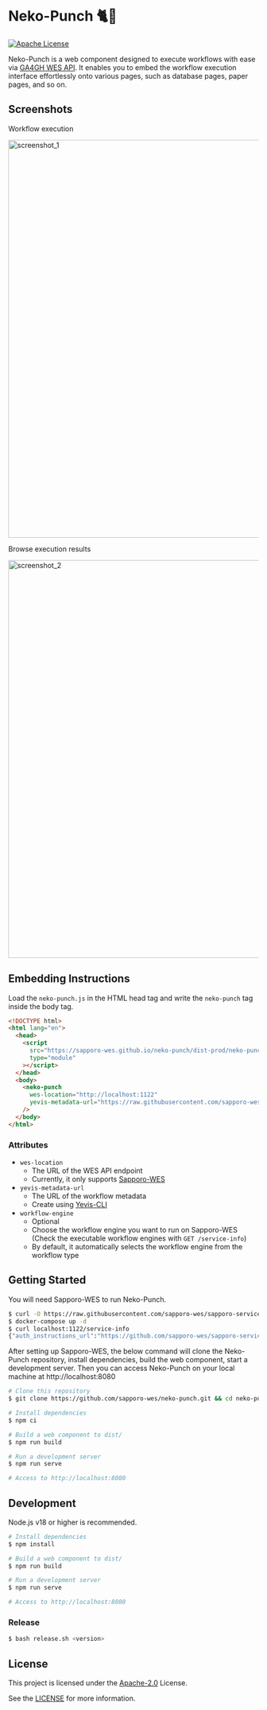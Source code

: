 # Neko-Punch 🐈👊

[![Apache License](https://img.shields.io/badge/license-Apache%202.0-orange.svg?style=flat&color=important)](http://www.apache.org/licenses/LICENSE-2.0)

Neko-Punch is a web component designed to execute workflows with ease via [GA4GH WES API](https://github.com/ga4gh/workflow-execution-service-schemas).
It enables you to embed the workflow execution interface effortlessly onto various pages, such as database pages, paper pages, and so on.

## Screenshots

Workflow execution

<img width="800" alt="screenshot_1" src="https://github.com/sapporo-wes/neko-punch/assets/26019402/248f65c8-ffb7-472b-a0bd-c25c393cfdca">

Browse execution results

<img width="800" alt="screenshot_2" src="https://github.com/sapporo-wes/neko-punch/assets/26019402/b46c2454-c508-4f98-9c72-4f1a009da7d5">

## Embedding Instructions

Load the `neko-punch.js` in the HTML head tag and write the `neko-punch` tag inside the body tag.

```html
<!DOCTYPE html>
<html lang="en">
  <head>
    <script
      src="https://sapporo-wes.github.io/neko-punch/dist-prod/neko-punch.js"
      type="module"
    ></script>
  </head>
  <body>
    <neko-punch
      wes-location="http://localhost:1122"
      yevis-metadata-url="https://raw.githubusercontent.com/sapporo-wes/yevis-cli/main/tests/test-metadata-CWL-validated.yml"
    />
  </body>
</html>
```

### Attributes

- `wes-location`
  - The URL of the WES API endpoint
  - Currently, it only supports [Sapporo-WES](https://github.com/sapporo-wes/sapporo-service)
- `yevis-metadata-url`
  - The URL of the workflow metadata
  - Create using [Yevis-CLI](https://github.com/sapporo-wes/yevis-cli)
- `workflow-engine`
  - Optional
  - Choose the workflow engine you want to run on Sapporo-WES (Check the executable workflow engines with `GET /service-info`)
  - By default, it automatically selects the workflow engine from the workflow type

## Getting Started

You will need Sapporo-WES to run Neko-Punch.

```bash
$ curl -O https://raw.githubusercontent.com/sapporo-wes/sapporo-service/main/docker-compose.yml
$ docker-compose up -d
$ curl localhost:1122/service-info
{"auth_instructions_url":"https://github.com/sapporo-wes/sapporo-service", ...}
```

After setting up Sapporo-WES, the below command will clone the Neko-Punch repository, install dependencies, build the web component, start a development server.
Then you can access Neko-Punch on your local machine at http://localhost:8080

```bash
# Clone this repository
$ git clone https://github.com/sapporo-wes/neko-punch.git && cd neko-punch

# Install dependencies
$ npm ci

# Build a web component to dist/
$ npm run build

# Run a development server
$ npm run serve

# Access to http://localhost:8080
```

## Development

Node.js v18 or higher is recommended.

```bash
# Install dependencies
$ npm install

# Build a web component to dist/
$ npm run build

# Run a development server
$ npm run serve

# Access to http://localhost:8080
```

### Release

```bash
$ bash release.sh <version>
```

## License

This project is licensed under the [Apache-2.0](https://www.apache.org/licenses/LICENSE-2.0) License.

See the [LICENSE](https://github.com/sapporo-wes/neko-punch/blob/main/LICENSE) for more information.
